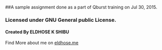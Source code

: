 ##A sample assignment done as a part of Qburst training on Jul 30, 2015.
### Licensed under GNU General public License.

#### Created By ELDHOSE K SHIBU

Find More about me on [eldhose.me](http://eldhose.me/)